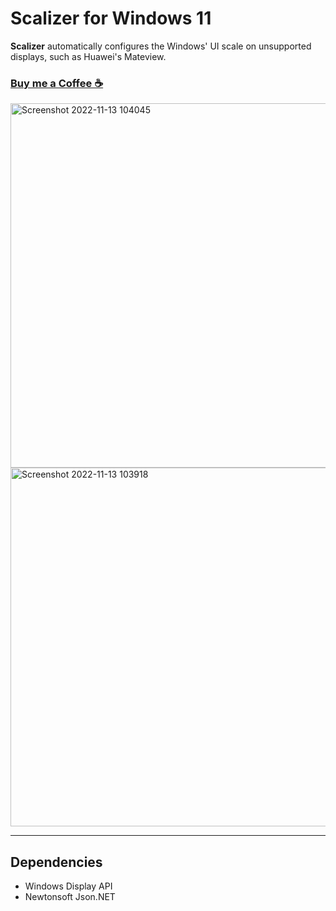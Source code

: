 # Scalizer for Windows 11
**Scalizer** automatically configures the Windows' UI scale on unsupported displays, such as Huawei's Mateview.

### [Buy me a Coffee ☕](https://www.buymeacoffee.com/wonmor)

<img width="583" alt="Screenshot 2022-11-13 104045" src="https://user-images.githubusercontent.com/35755386/201530562-6488f21f-3500-43fc-831a-f3dda39745b5.png">

<img width="574" alt="Screenshot 2022-11-13 103918" src="https://user-images.githubusercontent.com/35755386/201530569-aa2e41bf-ec6c-4c60-8b9b-a7bfadf4dbe6.png">

---

## Dependencies
- Windows Display API
- Newtonsoft Json.NET


